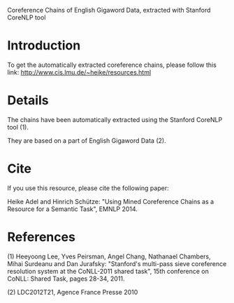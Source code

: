 Coreference Chains of English Gigaword Data, extracted with Stanford CoreNLP tool

# Introduction #

To get the automatically extracted coreference chains, please follow this link:
http://www.cis.lmu.de/~heike/resources.html


# Details #

The chains have been automatically extracted using the Stanford CoreNLP tool (1).

They are based on a part of English Gigaword Data (2).

# Cite #
If you use this resource, please cite the following paper:

Heike Adel and Hinrich Schütze: "Using Mined Coreference Chains as a Resource for a Semantic Task", EMNLP 2014.

# References #
(1) Heeyoong Lee, Yves Peirsman, Angel Chang, Nathanael Chambers, Mihai Surdeanu and Dan Jurafsky: "Stanford's multi-pass sieve coreference resolution system at the CoNLL-2011 shared task", 15th conference on CoNLL: Shared Task, pages 28-34, 2011.

(2) LDC2012T21, Agence France Presse 2010